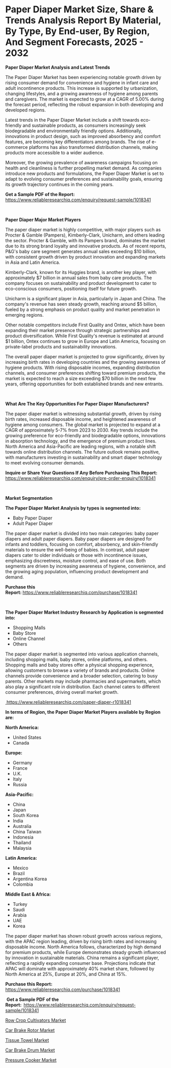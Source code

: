 <p><h1>Paper Diaper Market Size, Share & Trends Analysis Report By Material, By Type, By End-user, By Region, And Segment Forecasts, 2025 - 2032</h1></p><p><strong>Paper Diaper Market Analysis and Latest Trends</strong></p>
<p><p>The Paper Diaper Market has been experiencing notable growth driven by rising consumer demand for convenience and hygiene in infant care and adult incontinence products. This increase is supported by urbanization, changing lifestyles, and a growing awareness of hygiene among parents and caregivers. The market is expected to grow at a CAGR of 5.00% during the forecast period, reflecting the robust expansion in both developing and developed regions.</p><p>Latest trends in the Paper Diaper Market include a shift towards eco-friendly and sustainable products, as consumers increasingly seek biodegradable and environmentally friendly options. Additionally, innovations in product design, such as improved absorbency and comfort features, are becoming key differentiators among brands. The rise of e-commerce platforms has also transformed distribution channels, making products more accessible to a wider audience. </p><p>Moreover, the growing prevalence of awareness campaigns focusing on health and cleanliness is further propelling market demand. As companies introduce new products and formulations, the Paper Diaper Market is set to adapt to evolving consumer preferences and sustainability goals, ensuring its growth trajectory continues in the coming years.</p></p>
<p><strong>Get a Sample PDF of the Report:&nbsp;</strong> <a href="https://www.reliableresearchiq.com/enquiry/request-sample/1018341?utm_campaign=1159&utm_medium=2&utm_source=Github&utm_content=ia&utm_term=05022025&utm_id=paper-diaper">https://www.reliableresearchiq.com/enquiry/request-sample/1018341</a></p>
<p>&nbsp;</p>
<p><strong>Paper Diaper Major Market Players</strong></p>
<p><p>The paper diaper market is highly competitive, with major players such as Procter & Gamble (Pampers), Kimberly-Clark, Unicharm, and others leading the sector. Procter & Gamble, with its Pampers brand, dominates the market due to its strong brand loyalty and innovative products. As of recent reports, P&G's baby care segment generates annual sales exceeding $10 billion, with consistent growth driven by product innovation and expanding markets in Asia and Latin America.</p><p>Kimberly-Clark, known for its Huggies brand, is another key player, with approximately $7 billion in annual sales from baby care products. The company focuses on sustainability and product development to cater to eco-conscious consumers, positioning itself for future growth.</p><p>Unicharm is a significant player in Asia, particularly in Japan and China. The company's revenue has seen steady growth, reaching around $5 billion, fueled by a strong emphasis on product quality and market penetration in emerging regions. </p><p>Other notable competitors include First Quality and Ontex, which have been expanding their market presence through strategic partnerships and product diversification. While First Quality's revenue is estimated at around $1 billion, Ontex continues to grow in Europe and Latin America, focusing on private-label products and sustainability innovations.</p><p>The overall paper diaper market is projected to grow significantly, driven by increasing birth rates in developing countries and the growing awareness of hygiene products. With rising disposable incomes, expanding distribution channels, and consumer preferences shifting toward premium products, the market is expected to reach a size exceeding $70 billion in the next few years, offering opportunities for both established brands and new entrants.</p></p>
<p>&nbsp;</p>
<p><strong>What Are The Key Opportunities For Paper Diaper Manufacturers?</strong></p>
<p><p>The paper diaper market is witnessing substantial growth, driven by rising birth rates, increased disposable income, and heightened awareness of hygiene among consumers. The global market is projected to expand at a CAGR of approximately 5-7% from 2023 to 2030. Key trends include the growing preference for eco-friendly and biodegradable options, innovations in absorption technology, and the emergence of premium product lines. North America and Asia-Pacific are leading regions, with a notable shift towards online distribution channels. The future outlook remains positive, with manufacturers investing in sustainability and smart diaper technology to meet evolving consumer demands.</p></p>
<p><strong>Inquire or Share Your Questions If Any Before Purchasing This Report:</strong> <a href="https://www.reliableresearchiq.com/enquiry/pre-order-enquiry/1018341?utm_campaign=1159&utm_medium=2&utm_source=Github&utm_content=ia&utm_term=05022025&utm_id=paper-diaper">https://www.reliableresearchiq.com/enquiry/pre-order-enquiry/1018341</a></p>
<p>&nbsp;</p>
<p><strong>Market Segmentation</strong></p>
<p><strong>The Paper Diaper Market Analysis by types is segmented into:</strong></p>
<p><ul><li>Baby Paper Diaper</li><li>Adult Paper Diaper</li></ul></p>
<p><p>The paper diaper market is divided into two main categories: baby paper diapers and adult paper diapers. Baby paper diapers are designed for infants and toddlers, focusing on comfort, absorbency, and skin-friendly materials to ensure the well-being of babies. In contrast, adult paper diapers cater to older individuals or those with incontinence issues, emphasizing discreetness, moisture control, and ease of use. Both segments are driven by increasing awareness of hygiene, convenience, and the growing aging population, influencing product development and demand.</p></p>
<p><strong>Purchase this Report:&nbsp;</strong><a href="https://www.reliableresearchiq.com/purchase/1018341?utm_campaign=1159&utm_medium=2&utm_source=Github&utm_content=ia&utm_term=05022025&utm_id=paper-diaper">https://www.reliableresearchiq.com/purchase/1018341</a></p>
<p>&nbsp;</p>
<p><strong>The Paper Diaper Market Industry Research by Application is segmented into:</strong></p>
<p><ul><li>Shopping Malls</li><li>Baby Store</li><li>Online Channel</li><li>Others</li></ul></p>
<p><p>The paper diaper market is segmented into various application channels, including shopping malls, baby stores, online platforms, and others. Shopping malls and baby stores offer a physical shopping experience, allowing customers to browse a variety of brands and products. Online channels provide convenience and a broader selection, catering to busy parents. Other markets may include pharmacies and supermarkets, which also play a significant role in distribution. Each channel caters to different consumer preferences, driving overall market growth.</p></p>
<p><a href="https://www.reliableresearchiq.com/paper-diaper-r1018341?utm_campaign=1159&utm_medium=2&utm_source=Github&utm_content=ia&utm_term=05022025&utm_id=paper-diaper">&nbsp;https://www.reliableresearchiq.com/paper-diaper-r1018341</a></p>
<p><strong>In terms of Region, the Paper Diaper Market Players available by Region are:</strong></p>
<p>
    <p> <strong> North America: </strong>
        <ul>
            <li>United States</li>
            <li>Canada</li>
        </ul>
        </p> 
    <p> <strong> Europe: </strong>
        <ul>
            <li>Germany</li>
            <li>France</li>
            <li>U.K.</li>
            <li>Italy</li>
            <li>Russia</li>
        </ul>
        </p> 
    <p> <strong> Asia-Pacific: </strong>
        <ul>
            <li>China</li>
            <li>Japan</li>
            <li>South Korea</li>
            <li>India</li>
            <li>Australia</li>
            <li>China Taiwan</li>
            <li>Indonesia</li>
            <li>Thailand</li>
            <li>Malaysia</li>
        </ul>
        </p> 
    <p> <strong> Latin America: </strong>
        <ul>
            <li>Mexico</li>
            <li>Brazil</li>
            <li>Argentina Korea</li>
            <li>Colombia</li>
        </ul>
        </p> 
    <p> <strong> Middle East & Africa: </strong>
        <ul>
            <li>Turkey</li>
            <li>Saudi</li>
            <li>Arabia</li>
            <li>UAE</li>
            <li>Korea</li>
        </ul>
    </p>
    </p>
<p><p>The paper diaper market has shown robust growth across various regions, with the APAC region leading, driven by rising birth rates and increasing disposable income. North America follows, characterized by high demand for premium products, while Europe demonstrates steady growth influenced by innovation in sustainable materials. China remains a significant player, reflecting a rapidly expanding consumer base. Projections indicate that APAC will dominate with approximately 40% market share, followed by North America at 25%, Europe at 20%, and China at 15%.</p></p>
<p><strong>Purchase this Report: </strong><a href="https://www.reliableresearchiq.com/purchase/1018341?utm_campaign=1159&utm_medium=2&utm_source=Github&utm_content=ia&utm_term=05022025&utm_id=paper-diaper">https://www.reliableresearchiq.com/purchase/1018341</a></p>
<p>&nbsp;<strong>Get a Sample PDF of the Report:&nbsp;&nbsp;</strong><a href="https://www.reliableresearchiq.com/enquiry/request-sample/1018341?utm_campaign=1159&utm_medium=2&utm_source=Github&utm_content=ia&utm_term=05022025&utm_id=paper-diaper">https://www.reliableresearchiq.com/enquiry/request-sample/1018341</a></p>
<p><strong></strong></p>
<p><p><a href="https://www.linkedin.com/pulse/row-crop-cultivators-market-analysis-industry-forecast-projected-jojxe?utm_campaign=1159&utm_medium=2&utm_source=Github&utm_content=ia&utm_term=05022025&utm_id=paper-diaper">Row Crop Cultivators Market</a></p><p><a href="https://www.linkedin.com/pulse/comprehensive-market-analysis-car-brake-rotor-projected-8hyzf?utm_campaign=1159&utm_medium=2&utm_source=Github&utm_content=ia&utm_term=05022025&utm_id=paper-diaper">Car Brake Rotor Market</a></p><p><a href="https://github.com/nemcemakoi/Market-Research-Report-List-1/blob/main/tissue-towel-market.md?utm_campaign=1159&utm_medium=2&utm_source=Github&utm_content=ia&utm_term=05022025&utm_id=paper-diaper">Tissue Towel Market</a></p><p><a href="https://www.linkedin.com/pulse/car-brake-drum-market-research-report-provides-comprehensive-7omuf?utm_campaign=1159&utm_medium=2&utm_source=Github&utm_content=ia&utm_term=05022025&utm_id=paper-diaper">Car Brake Drum Market</a></p><p><a href="https://github.com/sadithsondah72/Market-Research-Report-List-1/blob/main/pressure-cooker-market.md?utm_campaign=1159&utm_medium=2&utm_source=Github&utm_content=ia&utm_term=05022025&utm_id=paper-diaper">Pressure Cooker Market</a></p></p>